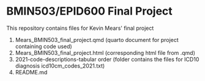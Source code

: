 # BMIN503/EPID600 Final Project

This repository contains files for Kevin Mears' final project 

1. Mears_BMIN503_final_project.qmd (quarto document for project containing code used)
2. Mears_BMIN503_final_project.html (corresponding html file from .qmd)
3. 2021-code-descriptions-tabular order (folder contains the files for ICD10 diagnosis icd10cm_codes_2021.txt)
4. README.md
